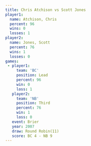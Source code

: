```yaml
---
title: Chris Atchison vs Scott Jones
player1:               
  name: Atchison, Chris
  percent: 96          
  wins: 0              
  losses: 1            
player2:               
  name: Jones, Scott   
  percent: 76          
  wins: 1              
  losses: 0            
games:
 - player1:        
     team: 'BC'    
     position: Lead
     percent: 96   
     win: 0        
     loss: 1       
   player2:         
     team: 'NB'     
     position: Third
     percent: 76    
     win: 1         
     loss: 0        
   event: Brier         
   year: 2007           
   draw: Round Robin(11)
   score: BC 4 - NB 9   
---
```

